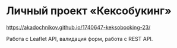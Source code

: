 # Личный проект «Кексобукинг»
https://akadochnikov.github.io/1740647-keksobooking-23/

Работа с Leaflet API, валидация форм, работа с REST API.


